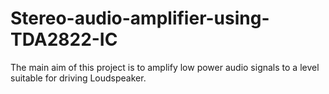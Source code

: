 # Stereo-audio-amplifier-using-TDA2822-IC
The main aim of this project is to amplify low power audio signals to a level suitable for driving Loudspeaker.
